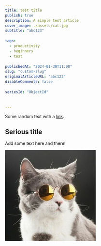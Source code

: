 ```yaml
---
title: test title
publish: true
description: A simple test article
cover_image: ./assets/cat.jpg
subtitle: "abc123"

tags:
  - productivity
  - beginners
  - test

publishedAt: "2024-01-30T11:00"
slug: "custom-slug"
originalArticleURL: "abc123"
disableComments: false

seriesId: "ObjectId"


---
```



Some random text with a [link](https://code.visualstudio.com).

## Serious title

Add some text here and there!

![and some pictures too](./assets/cat.jpg)
